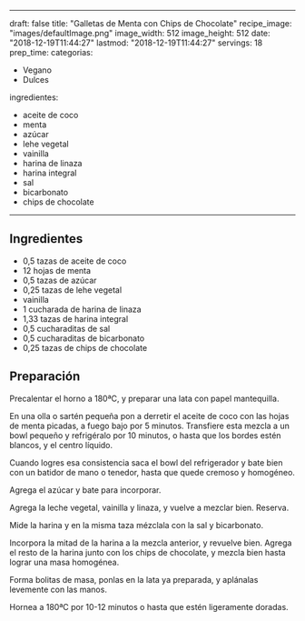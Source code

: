
---
draft: false
title: "Galletas de Menta con Chips de Chocolate"
recipe_image: "images/defaultImage.png"
image_width: 512
image_height: 512
date: "2018-12-19T11:44:27"
lastmod: "2018-12-19T11:44:27"
servings: 18
prep_time: 
categorias:
  - Vegano
  - Dulces

ingredientes:
  - aceite de coco
  - menta
  - azúcar
  - lehe vegetal
  - vainilla
  - harina de linaza
  - harina integral
  - sal
  - bicarbonato
  - chips de chocolate
---

## Ingredientes
- 0,5 tazas de aceite de coco
- 12 hojas de menta
- 0,5 tazas de azúcar
- 0,25 tazas de lehe vegetal
- vainilla
- 1 cucharada de harina de linaza
- 1,33 tazas de harina integral
- 0,5 cucharaditas de sal
- 0,5 cucharaditas de bicarbonato
- 0,25 tazas de chips de chocolate

## Preparación


Precalentar el horno a 180ªC, y preparar una lata con papel mantequilla. 

En una olla o sartén pequeña pon a derretir el aceite de coco con las hojas de menta picadas, a fuego bajo por 5 minutos. Transfiere esta mezcla a un bowl pequeño y refrigéralo por 10 minutos, o hasta que los bordes estén blancos, y el centro líquido. 

Cuando logres esa consistencia saca el bowl del refrigerador y bate bien con un batidor de mano o tenedor, hasta que quede cremoso y homogéneo. 

Agrega el azúcar y bate para incorporar. 

Agrega la leche vegetal, vainilla y linaza, y vuelve a mezclar bien. Reserva. 

Mide la harina y en la misma taza mézclala con la sal y bicarbonato. 

Incorpora la mitad de la harina a la mezcla anterior, y revuelve bien. Agrega el resto de la harina junto con los chips de chocolate, y mezcla bien hasta lograr una masa homogénea. 

Forma bolitas de masa, ponlas en la lata ya preparada, y aplánalas levemente con las manos. 

Hornea a 180ªC por 10-12 minutos o hasta que estén ligeramente doradas.


